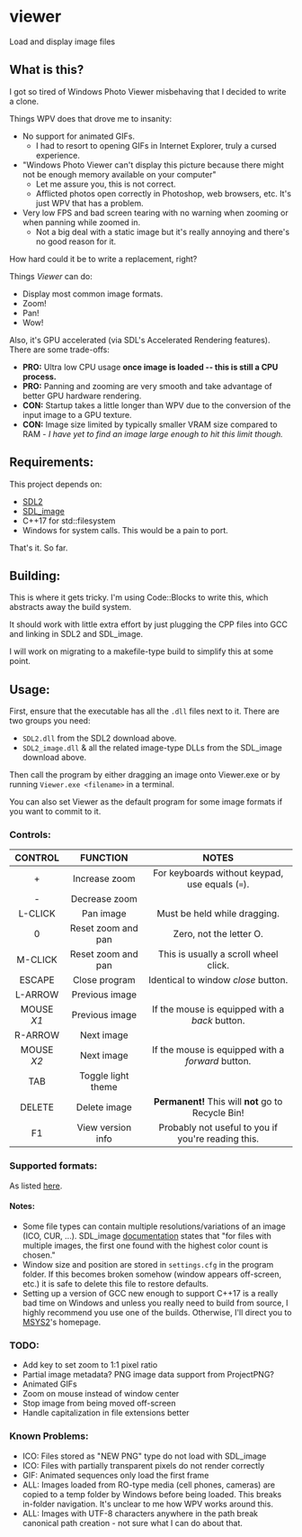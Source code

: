 # viewer
Load and display image files

## What is this?
I got so tired of Windows Photo Viewer misbehaving that I decided to write a clone.

Things WPV does that drove me to insanity:
* No support for animated GIFs.
    * I had to resort to opening GIFs in Internet Explorer, truly a cursed experience.
* "Windows Photo Viewer can't display this picture because there might not be enough memory available on your computer"
    * Let me assure you, this is not correct.
    * Afflicted photos open correctly in Photoshop, web browsers, etc. It's just WPV that has a problem.
* Very low FPS and bad screen tearing with no warning when zooming or when panning while zoomed in.
    * Not a big deal with a static image but it's really annoying and there's no good reason for it.

How hard could it be to write a replacement, right?

Things *Viewer* can do:
* Display most common image formats.
* Zoom!
* Pan!
* Wow!

Also, it's GPU accelerated (via SDL's Accelerated Rendering features). There are some trade-offs:

* **PRO:** Ultra low CPU usage **once image is loaded -- this is still a CPU process.** 
* **PRO:** Panning and zooming are very smooth and take advantage of better GPU hardware rendering.
* **CON:** Startup takes a little longer than WPV due to the conversion of the input image to a GPU texture.
* **CON:** Image size limited by typically smaller VRAM size compared to RAM - *I have yet to find an image large enough to hit this limit though.*

## Requirements:
This project depends on:
* [SDL2](https://www.libsdl.org/download-2.0.php)
* [SDL_image](https://www.libsdl.org/projects/SDL_image/)
* C++17 for std::filesystem
* Windows for system calls. This would be a pain to port.

That's it. So far.

## Building:
This is where it gets tricky. I'm using Code::Blocks to write this, which abstracts away the build system.

It should work with little extra effort by just plugging the CPP files into GCC and linking in SDL2 and SDL_image.

I will work on migrating to a makefile-type build to simplify this at some point.

## Usage:
First, ensure that the executable has all the `.dll` files next to it. There are two groups you need:
* `SDL2.dll` from the SDL2 download above.
* `SDL2_image.dll` & all the related image-type DLLs from the SDL_image download above.

Then call the program by either dragging an image onto Viewer.exe or by running `Viewer.exe <filename>` in a terminal.

You can also set Viewer as the default program for some image formats if you want to commit to it.
### Controls:
|CONTROL|FUNCTION|NOTES|
|:-----:|:---:|:---:|
|+|Increase zoom|For keyboards without keypad, use equals (`=`).|
|-|Decrease zoom||
|L-CLICK|Pan image|Must be held while dragging.|
|0|Reset zoom and pan|Zero, not the letter O.|
|M-CLICK|Reset zoom and pan|This is usually a scroll wheel click.|
|ESCAPE|Close program|Identical to window *close* button.|
|L-ARROW|Previous image||
|MOUSE *X1*|Previous image|If the mouse is equipped with a *back* button.|
|R-ARROW|Next image||
|MOUSE *X2*|Next image|If the mouse is equipped with a *forward* button.|
|TAB|Toggle light theme||
|DELETE|Delete image|**Permanent!** This will **not** go to Recycle Bin!|
|F1|View version info|Probably not useful to you if you're reading this.|

### Supported formats:
As listed [here](https://www.libsdl.org/projects/SDL_image/docs/SDL_image.pdf#page=8&zoom=auto,-205,547). 

#### Notes:
* Some file types can contain multiple resolutions/variations of an image (ICO, CUR, ...). SDL_image [documentation][1] states that "for files with multiple images, the first one found with the highest color count is chosen."
* Window size and position are stored in `settings.cfg` in the program folder. If this becomes broken somehow (window appears off-screen, etc.) it is safe to delete this file to restore defaults.
* Setting up a version of GCC new enough to support C++17 is a really bad time on Windows and unless you really need to build from source, I highly recommend you use one of the builds. Otherwise, I'll direct you to [MSYS2](https://www.msys2.org/)'s homepage.

### TODO:
* Add key to set zoom to 1:1 pixel ratio
* Partial image metadata? PNG image data support from ProjectPNG?
* Animated GIFs
* Zoom on mouse instead of window center
* Stop image from being moved off-screen
* Handle capitalization in file extensions better

### Known Problems:
* ICO: Files stored as "NEW PNG" type do not load with SDL_image
* ICO: Files with partially transparent pixels do not render correctly
* GIF: Animated sequences only load the first frame
* ALL: Images loaded from RO-type media (cell phones, cameras) are copied to a temp folder by Windows before being loaded. 
This breaks in-folder navigation. It's unclear to me how WPV works around this.
* ALL: Images with UTF-8 characters anywhere in the path break canonical path creation - not sure what I can do about that.

[1]: https://www.libsdl.org/projects/SDL_image/docs/SDL_image.pdf#page=21&zoom=auto,-205,720
